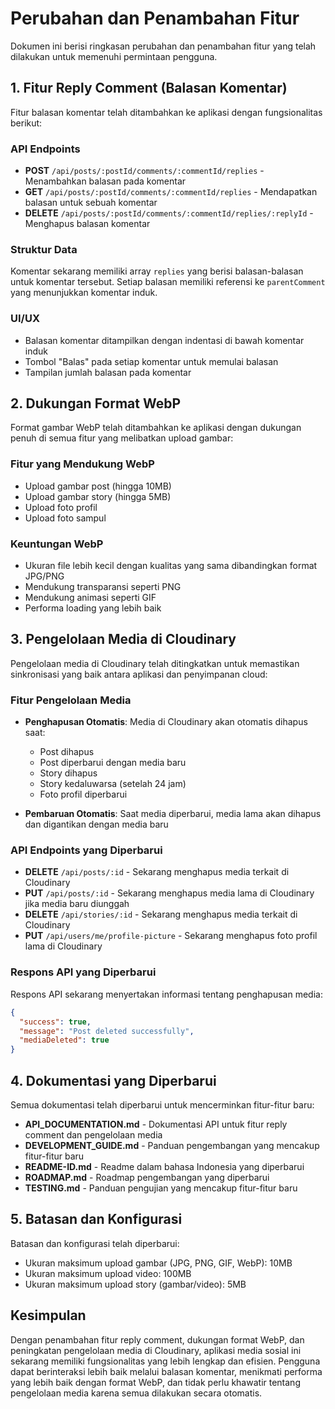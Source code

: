 # Perubahan dan Penambahan Fitur

Dokumen ini berisi ringkasan perubahan dan penambahan fitur yang telah dilakukan untuk memenuhi permintaan pengguna.

## 1. Fitur Reply Comment (Balasan Komentar)

Fitur balasan komentar telah ditambahkan ke aplikasi dengan fungsionalitas berikut:

### API Endpoints

- **POST** `/api/posts/:postId/comments/:commentId/replies` - Menambahkan balasan pada komentar
- **GET** `/api/posts/:postId/comments/:commentId/replies` - Mendapatkan balasan untuk sebuah komentar
- **DELETE** `/api/posts/:postId/comments/:commentId/replies/:replyId` - Menghapus balasan komentar

### Struktur Data

Komentar sekarang memiliki array `replies` yang berisi balasan-balasan untuk komentar tersebut. Setiap balasan memiliki referensi ke `parentComment` yang menunjukkan komentar induk.

### UI/UX

- Balasan komentar ditampilkan dengan indentasi di bawah komentar induk
- Tombol "Balas" pada setiap komentar untuk memulai balasan
- Tampilan jumlah balasan pada komentar

## 2. Dukungan Format WebP

Format gambar WebP telah ditambahkan ke aplikasi dengan dukungan penuh di semua fitur yang melibatkan upload gambar:

### Fitur yang Mendukung WebP

- Upload gambar post (hingga 10MB)
- Upload gambar story (hingga 5MB)
- Upload foto profil
- Upload foto sampul

### Keuntungan WebP

- Ukuran file lebih kecil dengan kualitas yang sama dibandingkan format JPG/PNG
- Mendukung transparansi seperti PNG
- Mendukung animasi seperti GIF
- Performa loading yang lebih baik

## 3. Pengelolaan Media di Cloudinary

Pengelolaan media di Cloudinary telah ditingkatkan untuk memastikan sinkronisasi yang baik antara aplikasi dan penyimpanan cloud:

### Fitur Pengelolaan Media

- **Penghapusan Otomatis**: Media di Cloudinary akan otomatis dihapus saat:
  - Post dihapus
  - Post diperbarui dengan media baru
  - Story dihapus
  - Story kedaluwarsa (setelah 24 jam)
  - Foto profil diperbarui

- **Pembaruan Otomatis**: Saat media diperbarui, media lama akan dihapus dan digantikan dengan media baru

### API Endpoints yang Diperbarui

- **DELETE** `/api/posts/:id` - Sekarang menghapus media terkait di Cloudinary
- **PUT** `/api/posts/:id` - Sekarang menghapus media lama di Cloudinary jika media baru diunggah
- **DELETE** `/api/stories/:id` - Sekarang menghapus media terkait di Cloudinary
- **PUT** `/api/users/me/profile-picture` - Sekarang menghapus foto profil lama di Cloudinary

### Respons API yang Diperbarui

Respons API sekarang menyertakan informasi tentang penghapusan media:

```json
{
  "success": true,
  "message": "Post deleted successfully",
  "mediaDeleted": true
}
```

## 4. Dokumentasi yang Diperbarui

Semua dokumentasi telah diperbarui untuk mencerminkan fitur-fitur baru:

- **API_DOCUMENTATION.md** - Dokumentasi API untuk fitur reply comment dan pengelolaan media
- **DEVELOPMENT_GUIDE.md** - Panduan pengembangan yang mencakup fitur-fitur baru
- **README-ID.md** - Readme dalam bahasa Indonesia yang diperbarui
- **ROADMAP.md** - Roadmap pengembangan yang diperbarui
- **TESTING.md** - Panduan pengujian yang mencakup fitur-fitur baru

## 5. Batasan dan Konfigurasi

Batasan dan konfigurasi telah diperbarui:

- Ukuran maksimum upload gambar (JPG, PNG, GIF, WebP): 10MB
- Ukuran maksimum upload video: 100MB
- Ukuran maksimum upload story (gambar/video): 5MB

## Kesimpulan

Dengan penambahan fitur reply comment, dukungan format WebP, dan peningkatan pengelolaan media di Cloudinary, aplikasi media sosial ini sekarang memiliki fungsionalitas yang lebih lengkap dan efisien. Pengguna dapat berinteraksi lebih baik melalui balasan komentar, menikmati performa yang lebih baik dengan format WebP, dan tidak perlu khawatir tentang pengelolaan media karena semua dilakukan secara otomatis.
